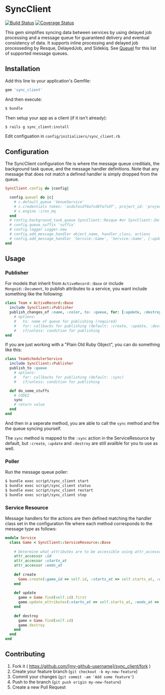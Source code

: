 # SyncClient
[![Build Status][build_status_image]][build_status]
[![Coverage Status][coverage_status_image]][coverage_status]

This gem simplifies syncing data between services by using delayed job processing and a message queue for guaranteed delivery and eventual consistency of data. It supports inline processing and delayed job processeding by Resque, DelayedJob, and Sidekiq. See [Queuel](https://rubygems.org/gems/sync_client) for this list of supported message queues.


## Installation

Add this line to your application's Gemfile:

```ruby
gem 'sync_client'
```

And then execute:

```bash
$ bundle
```

Then setup your app as a client (if it isn't already):

```bash
$ rails g sync_client:install
```

Edit configuation in `config/initializers/sync_client.rb`

## Configuration

The SyncClient configuration file is where the message queue creditials, the background task queue, and the message handler definitions. Note that any message that does not match a defined handler is simply dropped from the queue.

```ruby
SyncClient.config do |config|

  config.queuel do |c|
    # c.default_queue 'VenueService'
    # c.credentials token: 'asdufasdf8a7sd8fa7sdf', project_id: 'project_id'
    # c.engine :iron_mq
  end
  # config.background_task_queue SyncClient::Resque #or SyncClient::DelayedJob or write your own.
  # config.queue_suffix 'suffix'
  # config.logger Logger.new
  # config.add_message_handler object_name, handler_class, actions
  # config.add_message_handler 'Service::Game', 'Service::Game', [:update, :create, :destroy]
end
```


## Usage

### Publisher

For models that inherit from `ActiveRecord::Base` or include
`Mongoid::Document`, to publish attributes to a service, you want include
something like the following:

```ruby
class Team < ActiveRecord::Base
  include SyncClient::Publisher
  publish_changes_of :name, :color, to: :queue, for: [:update, :destroy], if: lambda{|team| !team.name.nil?}
    # options:
    #   to: name of queue for publishing (required)
    #   for: callbacks for publishing (default: :create, :update, :destroy)
    #   if/unless: condition for publishing
end
```

If you are just working with a "Plain Old Ruby Object", you can do something
like this:

```ruby
class TeamSchedulerService
  include SyncClient::Publisher
  publish_to :queue
    # options:
    #   for: callbacks for publishing (default: :sync)
    #   if/unless: condition for publishing

  def do_some_stuffs
    # CODEZ
    sync
    # return value
  end
end
```

And then in a seperate method, you are able to call the `sync` method and fire
the queue syncing yourself.

The `sync` method is mapped to the `:sync` action in the ServiceResource by
default, but `:create`, `:update` and `:destroy` are still availble for you to
use as well.


### Poller

Run the message queue poller:

```bash
$ bundle exec script/sync_client start
$ bundle exec script/sync_client status
$ bundle exec script/sync_client restart
$ bundle exec script/sync_client stop
```


### Service Resource

Message handlers for the actions are then defined matching the handler class set in the configuration file where each method corresponds to the message type as follows:

```ruby
module Service
  class Game < SyncClient::ServiceResource::Base
  
    # Determine what attributes are to be accessible using attr_accessors
    attr_accessor :id
    attr_accessor :starts_at
    attr_accessor :ends_at
  
    def create
      Game.create(:game_id => self.id, :starts_at => self.starts_at, :ends_at =>  self.ends_at)
    end
  
    def update
      game = Game.find(self.id).first
      game.update_attributes(:starts_at => self.starts_at, :ends_at => self.  ends_at)
    end
  
    def destroy
      game = Game.find(self.id)
      game.destroy
    end
  end
end
```

## Contributing

1. Fork it ( https://github.com/[my-github-username]/sync_client/fork )
2. Create your feature branch (`git checkout -b my-new-feature`)
3. Commit your changes (`git commit -am 'Add some feature'`)
4. Push to the branch (`git push origin my-new-feature`)
5. Create a new Pull Request

[build_status]: https://travis-ci.org/sportngin/sync_client
[build_status_image]: https://travis-ci.org/sportngin/sync_client.svg?branch=master
[coverage_status]: https://coveralls.io/r/sportngin/sync_client
[coverage_status_image]: https://img.shields.io/coveralls/sportngin/sync_client.svg

